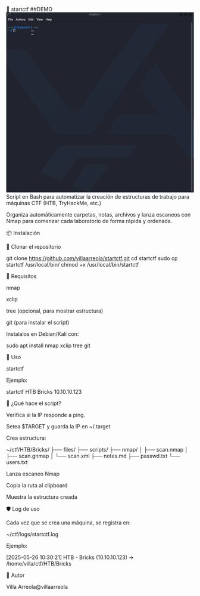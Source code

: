 🚀 startctf
##DEMO
![Demo](demo.gif)
Script en Bash para automatizar la creación de estructuras de trabajo para máquinas CTF (HTB, TryHackMe, etc.)

Organiza automáticamente carpetas, notas, archivos y lanza escaneos con Nmap para comenzar cada laboratorio de forma rápida y ordenada.

📦 Instalación

🔁 Clonar el repositorio

git clone https://github.com/villaarreola/startctf.git
cd startctf
sudo cp startctf /usr/local/bin/
chmod +x /usr/local/bin/startctf

🧠 Requisitos

nmap

xclip

tree (opcional, para mostrar estructura)

git (para instalar el script)

Instalalos en Debian/Kali con:

sudo apt install nmap xclip tree git

🚀 Uso

startctf <plataforma> <nombre> <IP>

Ejemplo:

startctf HTB Bricks 10.10.10.123

🔄 ¿Qué hace el script?

Verifica si la IP responde a ping.

Setea $TARGET y guarda la IP en ~/.target

Crea estructura:

~/ctf/HTB/Bricks/
├── files/
├── scripts/
├── nmap/
│   ├── scan.nmap
│   ├── scan.gnmap
│   └── scan.xml
├── notes.md
├── passwd.txt
└── users.txt

Lanza escaneo Nmap

Copia la ruta al clipboard

Muestra la estructura creada

🛡️ Log de uso

Cada vez que se crea una máquina, se registra en:

~/ctf/logs/startctf.log

Ejemplo:

[2025-05-26 10:30:21] HTB - Bricks (10.10.10.123) → /home/villa/ctf/HTB/Bricks

🧠 Autor

Villa Arreola@villaarreola
